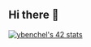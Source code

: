 ## Hi there 👋


[![ybenchel's 42 stats](https://badge.mediaplus.ma/black/ybenchel)](https://github.com/oakoudad/badge42)
